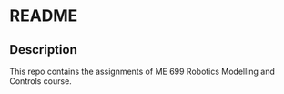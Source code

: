 # README

## Description

This repo contains the assignments of ME 699 Robotics Modelling and Controls course.
